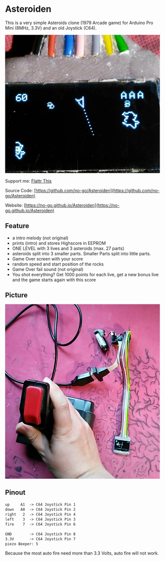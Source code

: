 # Asteroiden

This is a very simple Asteroids clone (1979 Arcade game) for Arduino Pro Mini (8MHz, 3.3V) and an old Joystick (C64).

![Picture of game](image2.jpg)

Support me: [Flattr This](https://flattr.com/submit/auto?fid=o6wo7q&url=https%3A%2F%2Fgithub.com%2Fno-go%2FAsteroiden)

Source Code: [https://github.com/no-go/Asteroiden](https://github.com/no-go/Asteroiden)

Website: [https://no-go.github.io/Asteroiden](https://no-go.github.io/Asteroiden)

## Feature

- a intro melody (not original)
- prints (intro) and stores Highscore in EEPROM
- ONE LEVEL with 3 lives and 3 asteroids (max. 27 parts)
- asteroids split into 3 smaller parts. Smaller Parts split into little parts.
- Game Over screen with your score
- random speed and start position of the rocks
- Game Over fail sound (not original)
- You shot everything? Get 1000 points for each live, get a new bonus live and the game starts again with this score

## Picture

![Picture of all](image.jpg)

## Pinout

    up     A1  -> C64 Joystick Pin 1
    down   A0  -> C64 Joystick Pin 2
    right   2  -> C64 Joystick Pin 4
    left    3  -> C64 Joystick Pin 3
    fire    7  -> C64 Joystick Pin 6
    
    GND        -> C64 Joystick Pin 8
    3.3V       -> C64 Joystick Pin 7
    piezo Beeper: 5

Because the most auto fire need more than 3.3 Volts, auto fire will not work.
